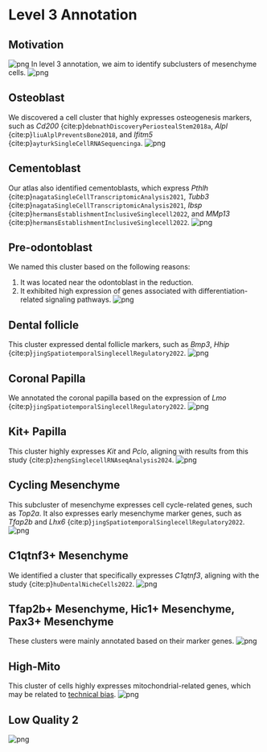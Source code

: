 # Level 3 Annotation

## Motivation
![png](../img/annotation/C19_clusters.png)
In level 3 annotation, we aim to identify subclusters of mesenchyme cells.
![png](../img/annotation/anno_level1_level3.png)

## Osteoblast
We discovered a cell cluster that highly expresses osteogenesis markers, such as *Cd200* {cite:p}`debnathDiscoveryPeriostealStem2018a`, *Alpl* {cite:p}`liuAlplPreventsBone2018`, and *Ifitm5* {cite:p}`ayturkSingleCellRNASequencinga`.
![png](../img/annotation/C19-4.png)

## Cementoblast
Our atlas also identified cementoblasts, which express *Pthlh* {cite:p}`nagataSingleCellTranscriptomicAnalysis2021`, *Tubb3* {cite:p}`nagataSingleCellTranscriptomicAnalysis2021`, *Ibsp* {cite:p}`hermansEstablishmentInclusiveSinglecell2022`, and *MMp13* {cite:p}`hermansEstablishmentInclusiveSinglecell2022`.
![png](../img/annotation/C19_8_marker.png)

## Pre-odontoblast
We named this cluster based on the following reasons:
1. It was located near the odontoblast in the reduction.
2. It exhibited high expression of genes associated with differentiation-related signaling pathways.
![png](../img/annotation/C19-15.png)

## Dental follicle
This cluster expressed dental follicle markers, such as *Bmp3*, *Hhip* {cite:p}`jingSpatiotemporalSinglecellRegulatory2022`.
![png](../img/annotation/C19-5.png)

## Coronal Papilla
We annotated the coronal papilla based on the expression of *Lmo* {cite:p}`jingSpatiotemporalSinglecellRegulatory2022`.
![png](../img/annotation/C19-12.png)

## Kit+ Papilla
This cluster highly expresses _Kit_ and _Pclo_, aligning with results from this study {cite:p}`zhengSinglecellRNAseqAnalysis2024`.
![png](../img/annotation/C19-16.png)

## Cycling Mesenchyme
This subcluster of mesenchyme expresses cell cycle-related genes, such as _Top2a_. It also expresses early mesenchyme marker genes, such as _Tfap2b_ and _Lhx6_ {cite:p}`jingSpatiotemporalSinglecellRegulatory2022`.
![png](../img/annotation/C19-7.png)

## C1qtnf3+ Mesenchyme
We identified a cluster that specifically expresses _C1qtnf3_, aligning with the study {cite:p}`huDentalNicheCells2022`.
![png](../img/annotation/C19-3.png)

## Tfap2b+ Mesenchyme, Hic1+ Mesenchyme, Pax3+ Mesenchyme
These clusters were mainly annotated based on their marker genes.
![png](../img/annotation/C19-mes.png)

## High-Mito
This cluster of cells highly expresses mitochondrial-related genes, which may be related to [technical bias](https://kb.10xgenomics.com/hc/en-us/articles/360001086611-Why-do-I-see-a-high-level-of-mitochondrial-gene-expression).
![png](../img/annotation/C19-14.png)

## Low Quality 2
![png](../img/annotation/C19-18.png)    
